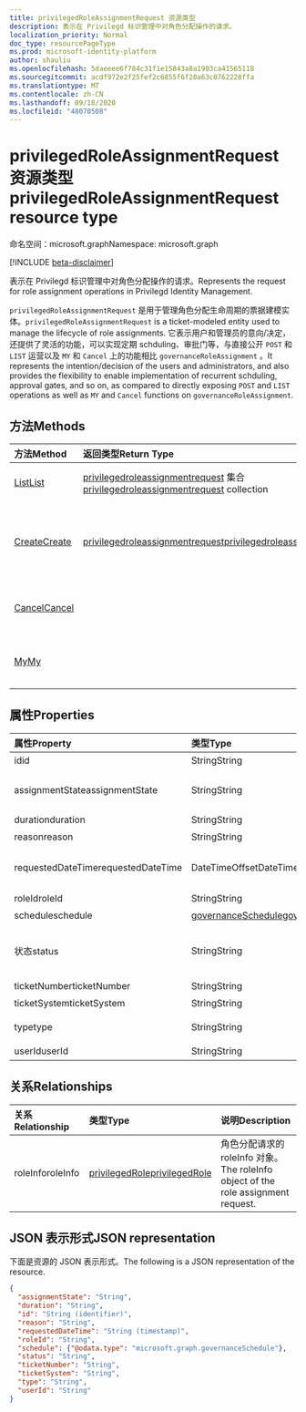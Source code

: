 ```yaml
---
title: privilegedRoleAssignmentRequest 资源类型
description: 表示在 Privilegd 标识管理中对角色分配操作的请求。
localization_priority: Normal
doc_type: resourcePageType
ms.prod: microsoft-identity-platform
author: shauliu
ms.openlocfilehash: 5daeeee6f784c31f1e15843a8a1903ca41565118
ms.sourcegitcommit: acdf972e2f25fef2c6855f6f28a63c0762228ffa
ms.translationtype: MT
ms.contentlocale: zh-CN
ms.lasthandoff: 09/18/2020
ms.locfileid: "48070508"
---
```

# <a name="privilegedroleassignmentrequest-resource-type"></a><span data-ttu-id="f4b92-103">privilegedRoleAssignmentRequest 资源类型</span><span class="sxs-lookup"><span data-stu-id="f4b92-103">privilegedRoleAssignmentRequest resource type</span></span>

<span data-ttu-id="f4b92-104">命名空间：microsoft.graph</span><span class="sxs-lookup"><span data-stu-id="f4b92-104">Namespace: microsoft.graph</span></span>

[!INCLUDE [beta-disclaimer](../../includes/beta-disclaimer.md)]

<span data-ttu-id="f4b92-105">表示在 Privilegd 标识管理中对角色分配操作的请求。</span><span class="sxs-lookup"><span data-stu-id="f4b92-105">Represents the request for role assignment operations in Privilegd Identity Management.</span></span>

<span data-ttu-id="f4b92-106">`privilegedRoleAssignmentRequest` 是用于管理角色分配生命周期的票据建模实体。</span><span class="sxs-lookup"><span data-stu-id="f4b92-106">`privilegedRoleAssignmentRequest` is a ticket-modeled entity used to manage the lifecycle of role assignments.</span></span> <span data-ttu-id="f4b92-107">它表示用户和管理员的意向/决定，还提供了灵活的功能，可以实现定期 schduling、审批门等，与直接公开 `POST` 和 `LIST` 运营以及 `MY` 和 `Cancel` 上的功能相比 `governanceRoleAssignment` 。</span><span class="sxs-lookup"><span data-stu-id="f4b92-107">It represents the intention/decision of the users and administrators, and also provides the flexibility to enable implementation of recurrent schduling, approval gates, and so on, as compared to directly exposing `POST` and `LIST` operations as well as `MY` and `Cancel` functions on `governanceRoleAssignment`.</span></span>

## <a name="methods"></a><span data-ttu-id="f4b92-108">方法</span><span class="sxs-lookup"><span data-stu-id="f4b92-108">Methods</span></span>

| <span data-ttu-id="f4b92-109">方法</span><span class="sxs-lookup"><span data-stu-id="f4b92-109">Method</span></span>       | <span data-ttu-id="f4b92-110">返回类型</span><span class="sxs-lookup"><span data-stu-id="f4b92-110">Return Type</span></span> | <span data-ttu-id="f4b92-111">Description</span><span class="sxs-lookup"><span data-stu-id="f4b92-111">Description</span></span> |
|:-------------|:------------|:------------|
|[<span data-ttu-id="f4b92-112">List</span><span class="sxs-lookup"><span data-stu-id="f4b92-112">List</span></span>](../api/privilegedroleassignmentrequest-list.md) | <span data-ttu-id="f4b92-113">[privilegedroleassignmentrequest](../resources/privilegedroleassignmentrequest.md)  集合</span><span class="sxs-lookup"><span data-stu-id="f4b92-113">[privilegedroleassignmentrequest](../resources/privilegedroleassignmentrequest.md)  collection</span></span>|<span data-ttu-id="f4b92-114">列出角色分配请求。</span><span class="sxs-lookup"><span data-stu-id="f4b92-114">List role assignment requests.</span></span>|
|[<span data-ttu-id="f4b92-115">Create</span><span class="sxs-lookup"><span data-stu-id="f4b92-115">Create</span></span>](../api/privilegedroleassignmentrequest-post.md)|  [<span data-ttu-id="f4b92-116">privilegedroleassignmentrequest</span><span class="sxs-lookup"><span data-stu-id="f4b92-116">privilegedroleassignmentrequest</span></span>](../resources/privilegedroleassignmentrequest.md)|<span data-ttu-id="f4b92-117">创建一个请求，以管理现有或新角色分配的生命周期。</span><span class="sxs-lookup"><span data-stu-id="f4b92-117">Create a request to manage the lifecycle of existing or new role assignment.</span></span>|
|[<span data-ttu-id="f4b92-118">Cancel</span><span class="sxs-lookup"><span data-stu-id="f4b92-118">Cancel</span></span>](../api/privilegedroleassignmentrequest-cancel.md)|  |<span data-ttu-id="f4b92-119">取消挂起的角色分配请求。</span><span class="sxs-lookup"><span data-stu-id="f4b92-119">Cancel a pending role assignment request.</span></span>|
|[<span data-ttu-id="f4b92-120">My</span><span class="sxs-lookup"><span data-stu-id="f4b92-120">My</span></span>](../api/privilegedroleassignmentrequest-my.md)|  |<span data-ttu-id="f4b92-121">获取当前 requstor 的角色分配请求。</span><span class="sxs-lookup"><span data-stu-id="f4b92-121">Get role assignment request for current requstor.</span></span>|

## <a name="properties"></a><span data-ttu-id="f4b92-122">属性</span><span class="sxs-lookup"><span data-stu-id="f4b92-122">Properties</span></span>

| <span data-ttu-id="f4b92-123">属性</span><span class="sxs-lookup"><span data-stu-id="f4b92-123">Property</span></span>     | <span data-ttu-id="f4b92-124">类型</span><span class="sxs-lookup"><span data-stu-id="f4b92-124">Type</span></span>        | <span data-ttu-id="f4b92-125">说明</span><span class="sxs-lookup"><span data-stu-id="f4b92-125">Description</span></span> |
|:-------------|:------------|:------------|
|<span data-ttu-id="f4b92-126">id</span><span class="sxs-lookup"><span data-stu-id="f4b92-126">id</span></span>|<span data-ttu-id="f4b92-127">String</span><span class="sxs-lookup"><span data-stu-id="f4b92-127">String</span></span>| <span data-ttu-id="f4b92-128">只读。</span><span class="sxs-lookup"><span data-stu-id="f4b92-128">Read-only.</span></span> <span data-ttu-id="f4b92-129">角色分配请求的 id。</span><span class="sxs-lookup"><span data-stu-id="f4b92-129">The id of the role assignment request.</span></span>|
|<span data-ttu-id="f4b92-130">assignmentState</span><span class="sxs-lookup"><span data-stu-id="f4b92-130">assignmentState</span></span>|<span data-ttu-id="f4b92-131">String</span><span class="sxs-lookup"><span data-stu-id="f4b92-131">String</span></span>| <span data-ttu-id="f4b92-132">工作分配的状态。</span><span class="sxs-lookup"><span data-stu-id="f4b92-132">The state of the assignment.</span></span> <span data-ttu-id="f4b92-133">此值可 `Eligible` 用于符合条件的工作分配 `Active` -如果是由管理员直接分配的 `Active` ，或者是由用户的符合条件的工作分配激活的。</span><span class="sxs-lookup"><span data-stu-id="f4b92-133">The value can be `Eligible` for eligible assignment `Active` - if it is directly assigned `Active` by administrators, or activated on an eligible assignment by the users.</span></span>|
|<span data-ttu-id="f4b92-134">duration</span><span class="sxs-lookup"><span data-stu-id="f4b92-134">duration</span></span>|<span data-ttu-id="f4b92-135">String</span><span class="sxs-lookup"><span data-stu-id="f4b92-135">String</span></span>| <span data-ttu-id="f4b92-136">角色分配的持续时间。</span><span class="sxs-lookup"><span data-stu-id="f4b92-136">The duration of a role assignment.</span></span>|
|<span data-ttu-id="f4b92-137">reason</span><span class="sxs-lookup"><span data-stu-id="f4b92-137">reason</span></span>|<span data-ttu-id="f4b92-138">String</span><span class="sxs-lookup"><span data-stu-id="f4b92-138">String</span></span>| <span data-ttu-id="f4b92-139">角色分配的原因。</span><span class="sxs-lookup"><span data-stu-id="f4b92-139">The reason for the role assignment.</span></span>|
|<span data-ttu-id="f4b92-140">requestedDateTime</span><span class="sxs-lookup"><span data-stu-id="f4b92-140">requestedDateTime</span></span>|<span data-ttu-id="f4b92-141">DateTimeOffset</span><span class="sxs-lookup"><span data-stu-id="f4b92-141">DateTimeOffset</span></span>| <span data-ttu-id="f4b92-142">只读。</span><span class="sxs-lookup"><span data-stu-id="f4b92-142">Read-only.</span></span> <span data-ttu-id="f4b92-143">请求创建时间。</span><span class="sxs-lookup"><span data-stu-id="f4b92-143">The request create time.</span></span> <span data-ttu-id="f4b92-144">时间戳类型表示采用 ISO 8601 格式的日期和时间信息，始终采用 UTC 时区。</span><span class="sxs-lookup"><span data-stu-id="f4b92-144">The Timestamp type represents date and time information using ISO 8601 format and is always in UTC time.</span></span> <span data-ttu-id="f4b92-145">例如，2014 年 1 月 1 日午夜 UTC 如下所示：`'2014-01-01T00:00:00Z'`。</span><span class="sxs-lookup"><span data-stu-id="f4b92-145">For example, midnight UTC on Jan 1, 2014 would look like this: `'2014-01-01T00:00:00Z'`.</span></span>|
|<span data-ttu-id="f4b92-146">roleId</span><span class="sxs-lookup"><span data-stu-id="f4b92-146">roleId</span></span>|<span data-ttu-id="f4b92-147">String</span><span class="sxs-lookup"><span data-stu-id="f4b92-147">String</span></span>| <span data-ttu-id="f4b92-148">角色的 id。</span><span class="sxs-lookup"><span data-stu-id="f4b92-148">The id of the role.</span></span>|
|<span data-ttu-id="f4b92-149">schedule</span><span class="sxs-lookup"><span data-stu-id="f4b92-149">schedule</span></span>|[<span data-ttu-id="f4b92-150">governanceSchedule</span><span class="sxs-lookup"><span data-stu-id="f4b92-150">governanceSchedule</span></span>](governanceschedule.md)| <span data-ttu-id="f4b92-151">角色分配请求的 schedule 对象。</span><span class="sxs-lookup"><span data-stu-id="f4b92-151">The schedule object of the role assignment request.</span></span>|
|<span data-ttu-id="f4b92-152">状态</span><span class="sxs-lookup"><span data-stu-id="f4b92-152">status</span></span>|<span data-ttu-id="f4b92-153">String</span><span class="sxs-lookup"><span data-stu-id="f4b92-153">String</span></span>| <span data-ttu-id="f4b92-154">只读。角色分配请求的状态。</span><span class="sxs-lookup"><span data-stu-id="f4b92-154">Read-only.The status of the role assignment request.</span></span> <span data-ttu-id="f4b92-155">值可以是、、、、、、、、、 `NotStarted` `Completed` `RequestedApproval` `Scheduled` `Approved` `ApprovalDenied` `ApprovalAborted` `Cancelling` `Cancelled` `Revoked` 、 `RequestExpired` 。</span><span class="sxs-lookup"><span data-stu-id="f4b92-155">The value can be `NotStarted`,`Completed`,`RequestedApproval`,`Scheduled`,`Approved`,`ApprovalDenied`,`ApprovalAborted`,`Cancelling`,`Cancelled`,`Revoked`,`RequestExpired`.</span></span>|
|<span data-ttu-id="f4b92-156">ticketNumber</span><span class="sxs-lookup"><span data-stu-id="f4b92-156">ticketNumber</span></span>|<span data-ttu-id="f4b92-157">String</span><span class="sxs-lookup"><span data-stu-id="f4b92-157">String</span></span>| <span data-ttu-id="f4b92-158">角色分配的 ticketNumber。</span><span class="sxs-lookup"><span data-stu-id="f4b92-158">The ticketNumber for the role assignment.</span></span> |
|<span data-ttu-id="f4b92-159">ticketSystem</span><span class="sxs-lookup"><span data-stu-id="f4b92-159">ticketSystem</span></span>|<span data-ttu-id="f4b92-160">String</span><span class="sxs-lookup"><span data-stu-id="f4b92-160">String</span></span>| <span data-ttu-id="f4b92-161">角色分配的 ticketSystem。</span><span class="sxs-lookup"><span data-stu-id="f4b92-161">The ticketSystem for the role assignment.</span></span>|
|<span data-ttu-id="f4b92-162">type</span><span class="sxs-lookup"><span data-stu-id="f4b92-162">type</span></span>|<span data-ttu-id="f4b92-163">String</span><span class="sxs-lookup"><span data-stu-id="f4b92-163">String</span></span>| <span data-ttu-id="f4b92-164">表示角色分配上操作的类型。</span><span class="sxs-lookup"><span data-stu-id="f4b92-164">Representing the type of the operation on the role assignment.</span></span> <span data-ttu-id="f4b92-165">值可以是 `AdminAdd` ： Administrators 将用户添加到角色; `UserAdd` ：用户添加角色分配。</span><span class="sxs-lookup"><span data-stu-id="f4b92-165">The value can be `AdminAdd`: Administrators add users to roles;`UserAdd`: Users add role assignments.</span></span>|
|<span data-ttu-id="f4b92-166">userId</span><span class="sxs-lookup"><span data-stu-id="f4b92-166">userId</span></span>|<span data-ttu-id="f4b92-167">String</span><span class="sxs-lookup"><span data-stu-id="f4b92-167">String</span></span>| <span data-ttu-id="f4b92-168">用户的 id。</span><span class="sxs-lookup"><span data-stu-id="f4b92-168">The id of the user.</span></span>|

## <a name="relationships"></a><span data-ttu-id="f4b92-169">关系</span><span class="sxs-lookup"><span data-stu-id="f4b92-169">Relationships</span></span>
| <span data-ttu-id="f4b92-170">关系</span><span class="sxs-lookup"><span data-stu-id="f4b92-170">Relationship</span></span> | <span data-ttu-id="f4b92-171">类型</span><span class="sxs-lookup"><span data-stu-id="f4b92-171">Type</span></span>        | <span data-ttu-id="f4b92-172">说明</span><span class="sxs-lookup"><span data-stu-id="f4b92-172">Description</span></span> |
|:-------------|:------------|:------------|
|<span data-ttu-id="f4b92-173">roleInfo</span><span class="sxs-lookup"><span data-stu-id="f4b92-173">roleInfo</span></span>|[<span data-ttu-id="f4b92-174">privilegedRole</span><span class="sxs-lookup"><span data-stu-id="f4b92-174">privilegedRole</span></span>](privilegedrole.md)| <span data-ttu-id="f4b92-175">角色分配请求的 roleInfo 对象。</span><span class="sxs-lookup"><span data-stu-id="f4b92-175">The roleInfo object of the role assignment request.</span></span>|

## <a name="json-representation"></a><span data-ttu-id="f4b92-176">JSON 表示形式</span><span class="sxs-lookup"><span data-stu-id="f4b92-176">JSON representation</span></span>

<span data-ttu-id="f4b92-177">下面是资源的 JSON 表示形式。</span><span class="sxs-lookup"><span data-stu-id="f4b92-177">The following is a JSON representation of the resource.</span></span>

<!-- {
  "blockType": "resource",
  "optionalProperties": [

  ],
  "keyProperty": "id",
  "@odata.type": "microsoft.graph.privilegedRoleAssignmentRequest"
}-->

```json
{
  "assignmentState": "String",
  "duration": "String",
  "id": "String (identifier)",
  "reason": "String",
  "requestedDateTime": "String (timestamp)",
  "roleId": "String",
  "schedule": {"@odata.type": "microsoft.graph.governanceSchedule"},
  "status": "String",
  "ticketNumber": "String",
  "ticketSystem": "String",
  "type": "String",
  "userId": "String"
}

```

<!-- uuid: 8fcb5dbc-d5aa-4681-8e31-b001d5168d79
2015-10-25 14:57:30 UTC -->
<!--
{
  "type": "#page.annotation",
  "description": "privilegedRoleAssignmentRequest resource",
  "keywords": "",
  "section": "documentation",
  "tocPath": "",
  "suppressions": []
}
-->


